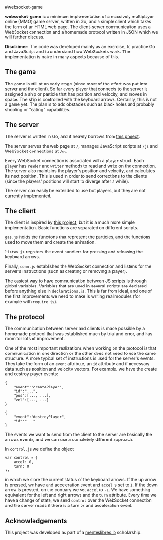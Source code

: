 #websocket-game

**websocket-game** is a minimum implementation of a massively multiplayer online
(MMO) game server, written in Go, and a simple client which takes the form of an
HTML web page. The client-server communication uses a WebSocket connection and a
homemade protocol written in JSON which we will further discuss.

**Disclaimer:** The code was developed mainly as an exercise, to practice Go and
JavaScript and to understand how WebSockets work. The implementation is naive
in many aspects because of this.

## The game
The game is still at an early stage (since most of the effort was put into
server and the client). So far every player that connects to the server is
assigned a ship or particle that has position and velocity, and moves in space. The
ship is controlled with the keyboard arrows. Certainly, this is not a game yet.
The plan is to add obstacles such as black holes and probably shooting or "eating"
capabilities.

## The server
The server is written in Go, and it heavily borrows from [this project][1].

The server serves the web page at `/`, manages JavaScript scripts at `/js` and
WebSocket connections at `/ws`.

Every WebSocket connection is associated with a `player` struct. Each `player` has
`reader` and `writer` methods to read and write on the connection. The server also
maintains the player's position and velocity, and calculates its next position. This
is used in order to send corrections to the clients (since the players' positions
will start to diverge after a while).

The server can easily be extended to use bot players, but they are not currently
implemented.

## The client
The client is inspired by [this project][2], but it is a much more simple
implementation. Basic functions are separated on different scripts.

`gas.js` holds the functions that represent the particles, and the functions used
to move them and create the animation.

`listen.js` registers the event handlers for pressing and releasing the keyboard
arrows.

Finally, `conn.js` establishes the WebSocket connection and listens for the server's
instructions (such as creating or removing a player).

The easiest way to have communication between JS scripts is through global variables.
Variables that are used in several scripts are declared before anything else in
`declarations.js`. This is far from ideal, and one of the first improvements we
need to make is writing real modules (for example with `require.js`).

## The protocol

The communication between server and clients is made possible by a homemade protocol
that was established much by trial and error, and has room for lots of improvement.

One of the most important realizations when working on the protocol is that communication
in one direction or the other does not need to use the same structure. A more typical
set of instructions is used for the server's events. They take the form of an `event`
attribute, an `id` attribute and if necessary data such as position and velocity
vectors. For example, we have the create and destroy player events:

```
{
    "event":"createPlayer",
    "id":"...",
    "pos":[..., ...],
    "vel":[..., ...]
}

{
    "event":"destroyPlayer",
    "id":"..."
}
```

The events we want to send from the client to the server are basically the arrows
events, and we can use a completely different approach.

In `control.js` we define the object

```
var control = {
    accel: 0,
    turn: 0
};
```

in which we store the current status of the keyboard arrows. If the up arrow is
pressed, we have and acceleration event and `accel` is set to `1`. If the down arrow
is pressed, on the contrary we set `accel` to `-1`. We have something equivalent
for the left and right arrows and the `turn` attribute. Every time we have a change
of state, we send `control` over the WebSocket connection and the server reads if
there is a turn or and acceleration event.

## Acknowledgements

This project was developed as part of a [menteslibres.io][3] scholarship.

[1]: https://github.com/xiam/shooter-server
[2]: https://github.com/xiam/shooter-html5
[3]: https://menteslibres.io
